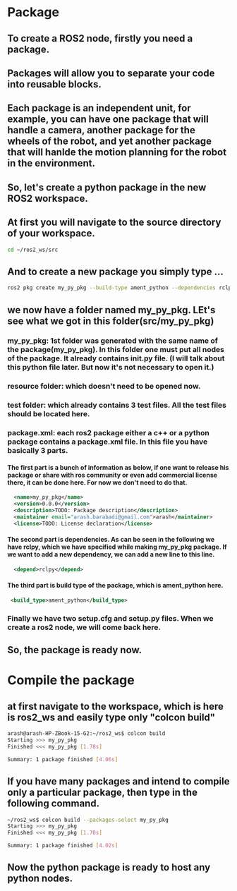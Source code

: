 # Package
## To create a ROS2 node, firstly you need a package.
## Packages will allow you to separate your code into reusable blocks.
## Each package is an independent unit, for example, you can have one package that will handle a camera, another package for the wheels of the robot, and yet another package that will hanlde the motion planning for the robot in the environment. 
## So, let's create a python package in the new ROS2 workspace. 
## At first you will navigate to the source directory of your workspace. 
```bash
cd ~/ros2_ws/src
```
## And to create a new package you simply type ...
```bash
ros2 pkg create my_py_pkg --build-type ament_python --dependencies rclpy
```
## we now have a folder named my_py_pkg. LEt's see what we got in this folder(src/my_py_pkg)
### my_py_pkg: 1st folder was generated with the same name of the package(my_py_pkg). In this folder one must put all nodes of the package. It already contains __init__.py file. (I will talk about this python file later. But now it's not necessary to open it.) 
### resource folder: which doesn't need to be opened now. 
### test folder: which already contains 3 test files. All the test files should be located here. 
### package.xml: each ros2 package either a c++ or a python package contains a package.xml file. In this file you have basically 3 parts. 
#### The first part is a bunch of information as below, if one want to release his package or share with ros community or even add commercial license there, it can be done here. For now we don't need to do that.
```xml
  <name>my_py_pkg</name>
  <version>0.0.0</version>
  <description>TODO: Package description</description>
  <maintainer email="arash.barabadi@gmail.com">arash</maintainer>
  <license>TODO: License declaration</license>
```
#### The second part is dependencies. As can be seen in the following we have rclpy, which we have specified while making my_py_pkg package. If we want to add a new dependency, we can add a new line to this line. 
```xml
  <depend>rclpy</depend>
```
#### The third part is build type of the package, which is ament_python here. 
```xml
 <build_type>ament_python</build_type>
```
### Finally we have two setup.cfg and setup.py files. When we create a ros2 node, we will come back here. 

## So, the package is ready now. 
# Compile the package
## at first navigate to the workspace, which is here is ros2_ws and easily type only "colcon build"
```bash
arash@arash-HP-ZBook-15-G2:~/ros2_ws$ colcon build
Starting >>> my_py_pkg
Finished <<< my_py_pkg [1.78s]          

Summary: 1 package finished [4.06s]
```
## If you have many packages and intend to compile only a particular package, then type in the following command. 
```bash
~/ros2_ws$ colcon build --packages-select my_py_pkg 
Starting >>> my_py_pkg
Finished <<< my_py_pkg [1.70s]          

Summary: 1 package finished [4.02s]
```
## Now the python package is ready to host any python nodes. 
